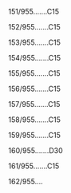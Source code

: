 151/955.......C15 


152/955.......C15 


153/955.......C15 


154/955.......C15 


155/955.......C15 


156/955.......C15 


157/955.......C15 


158/955.......C15 


159/955.......C15 


160/955.......D30 


161/955.......C15 


162/955.... 

